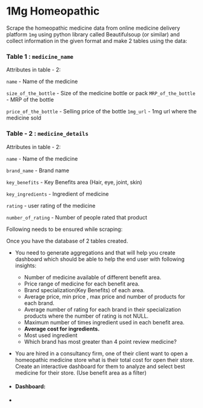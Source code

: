 # 1Mg Homeopathic

 Scrape the homeopathic medicine data from online medicine delivery platform `1mg` using python library called Beautifulsoup (or similar) and collect information in the given format and make 2 tables using the data:


### Table 1 : `medicine_name`

Attributes in table - 2:

`name` - Name of the medicine

`size_of_the_bottle` - Size of the medicine bottle or pack
 `MRP_of_the_bottle`  - MRP of the bottle

`price_of_the_bottle`  - Selling price of the bottle
`1mg_url` - 1mg url where the medicine sold



### Table - 2 : `medicine_details`

Attributes in table - 2:

`name` - Name of the medicine

`brand_name`  - Brand name

`key_benefits` - Key Benefits area (Hair, eye, joint, skin)

`key_ingredients` - Ingredient of medicine

`rating` - user rating of the medicine

`number_of_rating`  - Number of people rated that product



Following needs to be ensured while scraping:

Once you have the database of 2 tables created.

- You need to generate aggregations and that will help you create dashboard which should be able to help the end user with following insights:
    - Number of medicine available of different benefit area.
    - Price range of medicine for each benefit area.
    - Brand specialization(Key Benefits) of each area.
    - Average price, min price , max price and number of products for each brand.
    - Average number of rating for each brand in their specialization products where  the number of rating is not NULL.
    - Maximum number of times ingredient used in each benefit area.
    - **Average cost for ingredients.**
    - Most used ingredient
    - Which brand has most greater than 4 point review medicine?
- You are hired in a consultancy firm, one of their client want to open a homeopathic medicine store what is their total cost for open their store. Create an interactive dashboard for them to analyze and select best medicine for their store. (Use benefit area as a filter)

- #### Dashboard:
- 
